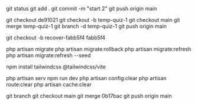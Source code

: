 git status
git add .
git commit -m "start 2"
git push origin main

git checkout de91021
git checkout -b temp-quiz-1
git checkout main
git merge temp-quiz-1
git branch -d temp-quiz-1
git push origin main

git checkout -b recover-fabb5f4 fabb5f4

php artisan migrate
php artisan migrate:rollback
php artisan migrate:refresh
php artisan migrate:refresh --seed

npm install tailwindcss @tailwindcss/vite

php artisan serv
npm run dev
php artisan config:clear
php artisan route:clear
php artisan cache:clear

git branch
git checkout main
git merge 0b17bac
git push origin main
